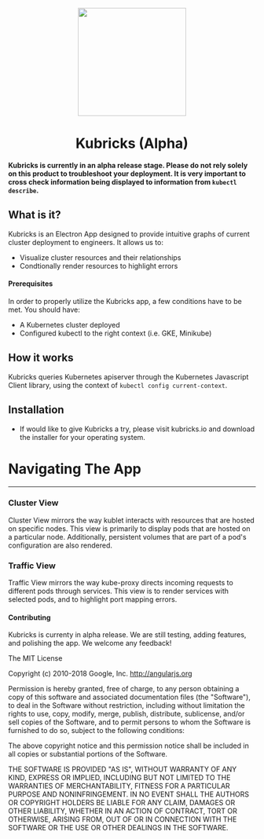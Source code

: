 <p align="center">
  <img width="220" height="220" src="https://raw.githubusercontent.com/th9061/Kubricks/master/build/background.png">
</p>
<h1 align="center"> Kubricks (Alpha) </h1>

**Kubricks is currently in an alpha release stage. Please do not rely solely on this product to troubleshoot your deployment. It is very important to cross check information being displayed to information from `kubectl describe`.**

## What is it?

Kubricks is an Electron App designed to provide intuitive graphs of current cluster deployment to engineers. It allows us to: 
  - Visualize cluster resources and their relationships 
  - Condtionally render resources to highlight errors
#### Prerequisites 
In order to properly utilize the Kubricks app, a few conditions have to be met. You should have:
  - A Kubernetes cluster deployed
  - Configured kubectl to the right context (i.e. GKE, Minikube)

## How it works
Kubricks queries Kubernetes apiserver through the Kubernetes Javascript Client library, using the context of `kubectl config current-context`.

## Installation
  - If would like to give Kubricks a try, please visit kubricks.io and download the installer for your operating system.

# Navigating The App
___
### Cluster View
Cluster View mirrors the way kublet interacts with resources that are hosted on specific nodes. This view is primarily to display pods that are hosted on a particular node. Additionally, persistent volumes that are part of a pod's configuration are also rendered.  

### Traffic View
Traffic View mirrors the way kube-proxy directs incoming requests to different pods through services. This view is to render services with selected pods, and to highlight port mapping errors.

#### Contributing
Kubricks is currenty in alpha release. We are still testing, adding features, and polishing the app. We welcome any feedback!

The MIT License

Copyright (c) 2010-2018 Google, Inc. http://angularjs.org

Permission is hereby granted, free of charge, to any person obtaining a copy
of this software and associated documentation files (the "Software"), to deal
in the Software without restriction, including without limitation the rights
to use, copy, modify, merge, publish, distribute, sublicense, and/or sell
copies of the Software, and to permit persons to whom the Software is
furnished to do so, subject to the following conditions:

The above copyright notice and this permission notice shall be included in
all copies or substantial portions of the Software.

THE SOFTWARE IS PROVIDED "AS IS", WITHOUT WARRANTY OF ANY KIND, EXPRESS OR
IMPLIED, INCLUDING BUT NOT LIMITED TO THE WARRANTIES OF MERCHANTABILITY,
FITNESS FOR A PARTICULAR PURPOSE AND NONINFRINGEMENT. IN NO EVENT SHALL THE
AUTHORS OR COPYRIGHT HOLDERS BE LIABLE FOR ANY CLAIM, DAMAGES OR OTHER
LIABILITY, WHETHER IN AN ACTION OF CONTRACT, TORT OR OTHERWISE, ARISING FROM,
OUT OF OR IN CONNECTION WITH THE SOFTWARE OR THE USE OR OTHER DEALINGS IN
THE SOFTWARE.
